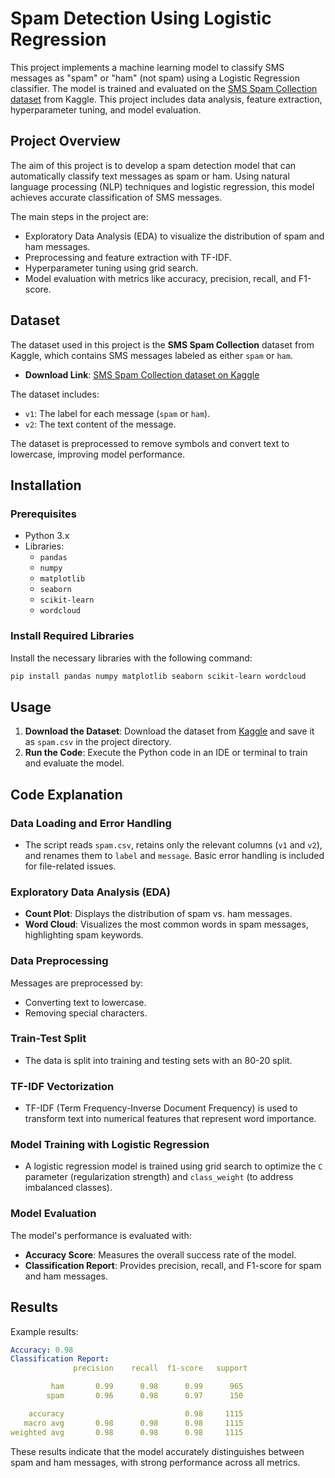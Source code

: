 # Spam Detection Using Logistic Regression

This project implements a machine learning model to classify SMS messages as "spam" or "ham" (not spam) using a Logistic Regression classifier. The model is trained and evaluated on the [SMS Spam Collection dataset](https://www.kaggle.com/datasets/uciml/sms-spam-collection-dataset) from Kaggle. This project includes data analysis, feature extraction, hyperparameter tuning, and model evaluation.

## Project Overview

The aim of this project is to develop a spam detection model that can automatically classify text messages as spam or ham. Using natural language processing (NLP) techniques and logistic regression, this model achieves accurate classification of SMS messages.

The main steps in the project are:
- Exploratory Data Analysis (EDA) to visualize the distribution of spam and ham messages.
- Preprocessing and feature extraction with TF-IDF.
- Hyperparameter tuning using grid search.
- Model evaluation with metrics like accuracy, precision, recall, and F1-score.

## Dataset

The dataset used in this project is the **SMS Spam Collection** dataset from Kaggle, which contains SMS messages labeled as either `spam` or `ham`. 

- **Download Link**: [SMS Spam Collection dataset on Kaggle](https://www.kaggle.com/datasets/uciml/sms-spam-collection-dataset)

The dataset includes:
- `v1`: The label for each message (`spam` or `ham`).
- `v2`: The text content of the message.

The dataset is preprocessed to remove symbols and convert text to lowercase, improving model performance.

## Installation

### Prerequisites
- Python 3.x
- Libraries:
  - `pandas`
  - `numpy`
  - `matplotlib`
  - `seaborn`
  - `scikit-learn`
  - `wordcloud`

### Install Required Libraries

Install the necessary libraries with the following command:

```bash
pip install pandas numpy matplotlib seaborn scikit-learn wordcloud
```

## Usage

1. **Download the Dataset**: Download the dataset from [Kaggle](https://www.kaggle.com/datasets/uciml/sms-spam-collection-dataset) and save it as `spam.csv` in the project directory.
2. **Run the Code**: Execute the Python code in an IDE or terminal to train and evaluate the model.

## Code Explanation

### Data Loading and Error Handling
- The script reads `spam.csv`, retains only the relevant columns (`v1` and `v2`), and renames them to `label` and `message`. Basic error handling is included for file-related issues.

### Exploratory Data Analysis (EDA)
- **Count Plot**: Displays the distribution of spam vs. ham messages.
- **Word Cloud**: Visualizes the most common words in spam messages, highlighting spam keywords.

### Data Preprocessing
Messages are preprocessed by:
- Converting text to lowercase.
- Removing special characters.

### Train-Test Split
- The data is split into training and testing sets with an 80-20 split.

### TF-IDF Vectorization
- TF-IDF (Term Frequency-Inverse Document Frequency) is used to transform text into numerical features that represent word importance.

### Model Training with Logistic Regression
- A logistic regression model is trained using grid search to optimize the `C` parameter (regularization strength) and `class_weight` (to address imbalanced classes).

### Model Evaluation
The model's performance is evaluated with:
- **Accuracy Score**: Measures the overall success rate of the model.
- **Classification Report**: Provides precision, recall, and F1-score for spam and ham messages.

## Results

Example results:

```yaml
Accuracy: 0.98
Classification Report:
              precision    recall  f1-score   support

         ham       0.99      0.98      0.99      965
        spam       0.96      0.98      0.97      150

    accuracy                           0.98     1115
   macro avg       0.98      0.98      0.98     1115
weighted avg       0.98      0.98      0.98     1115
```

These results indicate that the model accurately distinguishes between spam and ham messages, with strong performance across all metrics.
